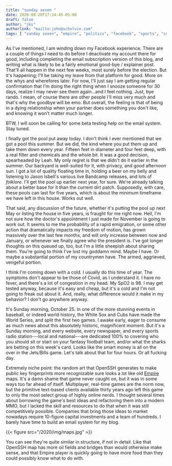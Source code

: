 ```yaml
---
title: "sunday seven "
date: 2020-09-20T17:24:45-05:00
draft: false
author: "jks"
authorlink: "mailto:john@scholvin.com"
tags: [ "sunday seven", "empire", "politics", "facebook", "sports", "coronavirus" ]
---
```


As I've mentioned, I am winding down my Facebook experience. There are a couple of things I need to do before I deactivate my account there for good, including completing the email subscription version of this blog, and writing what is likely to be a fairly emotional good-bye / explainer post. That'll all happen in the next few weeks, most surely before the election. But it's happening; I'll be taking my leave from that platform for good. More on the whys and wherefores later. For now, I'll just say I am getting regular confirmation that I'm doing the right thing when I snooze someone for 30 days, realize I may never see them again...and I feel nothing. Just, bye rando. I mean, of course there are other people I'll miss very much and that's why the goodbye will be emo. But overall, the feeling is that of being in a dying relationship when your partner does something you don't like, and knowing it won't matter much longer.

BTW, I will soon be calling for some beta testing help on the email system. Stay tuned.

I finally got the pool put away today. I don't think I ever mentioned that we got a pool this summer. But we did, the kind where you put them up and take them down every year. Fifteen feet in diameter and four feet deep, with a real filter and chemicals and the whole bit. It was a good decision, spearheaded by Leah. My only regret is that we didn't do it earlier in the summer. Our backyard is well-suited for it, with privacy, and good afternoon sun. I got a lot of quality floating time in, holding a beer on my belly and listening to Jason Isbell's various live Bandcamp releases, and lots of _folklore_. I'll get the pool up earlier next year, for sure. We're already talking about a better base for it than the current dirt patch. Supposedly, with care, these pools can last for five years, which is about the minimum timeframe we have left in this house. Works out well.

That said, any discussion of the future, whether it's putting the pool up next May or listing the house in five years, is fraught for me right now. Hell, I'm not sure how the doctor's appointment I just made for November is going to work out. It seems to me the probability of a rapid emigration, or some other action that dramatically impacts my freedom of motion, has grown massively over the last few months, and will only increase between now and January, or whenever we finally agree who the president is. I've got longer thoughts on this queued up, too, but I'm a little sheepish about sharing them. You're going to think I've lost my goddamn mind. Maybe I have. Or maybe a substantial portion of my countrymen have. The armed, aggrieved, vengeful portion.

I think I'm coming down with a cold. I usually do this time of year. The symptoms don't appear to be those of Covid, as I understand it. I have no fever, and there's a lot of congestion in my head. My SpO2 is 98. I may get tested anyway, because it's easy and cheap, but it's a cold and I'm not going to freak out about it. And, really, what difference would it make in my behavior? I don't go anywhere anyway.

It's Sunday morning, October 25. In one of the more stunning events in baseball, or indeed world history, the White Sox and Cubs have made the World Series, and split the first two games. I awake early, eager to consume as much news about this absolutely historic, magnificent moment. But it's a Sunday morning, and every website, every newspaper, and every sports radio station---local and national---are dedicated 100% to covering who you should sit or start on your fantasy football team, and/or what the sharks are betting on this week's card. Looks like the smart money is all on the over in the Jets/Bills game. Let's talk about that for four hours. Or all fucking day.

Extremely niche point: the random art that OpenSSH generates to make public key fingerprints more recognizable sure looks a lot like old [Empire](https://empire.cx) maps. It's a damn shame that game never caught on, but it was in some ways too far ahead of itself. Multiplayer, real-time games are the norm now, but the primitive text-based clients available thirty years ago left this game to only the most select group of highly online nerds. I thought several times about borrowing the game's best ideas and refactoring them into a modern MMO, but I lacked the skill and resources to do that when it was still competitively possible. Companies that bring those ideas to market nowadays require 10-figure capital investments and a team of hundreds. I barely have time to build an email system for my blog.

{{< figure src="/2020/img/maps.jpg" >}}

You can see they're quite similar in structure, if not in detail. Like that OpenSSH map has more oil fields and bridges than would otherwise make sense, and that Empire player is quickly going to have more food than they could possibly know what to do with.


